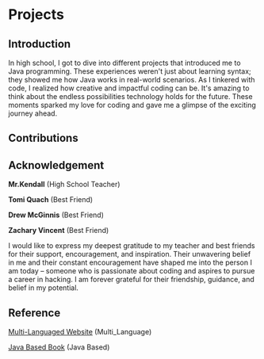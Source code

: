 # Projects
## Introduction
In high school, I got to dive into different projects that introduced me to Java programming. These experiences weren't just about learning syntax; they showed me how Java works in real-world scenarios. As I tinkered with code, I realized how creative and impactful coding can be. It's amazing to think about the endless possibilities technology holds for the future. These moments sparked my love for coding and gave me a glimpse of the exciting journey ahead.
## Contributions
## Acknowledgement
**Mr.Kendall** (High School Teacher)

**Tomi Quach** (Best Friend)

**Drew McGinnis** (Best Friend)

**Zachary Vincent** (Best Friend)

I would like to express my deepest gratitude to my teacher and best friends for their support, encouragement, and inspiration. Their unwavering belief in me and their constant encouragement have shaped me into the person I am today – someone who is passionate about coding and aspires to pursue a career in hacking. I am forever grateful for their friendship, guidance, and belief in my potential.

## Reference
[Multi-Languaged Website](https://www.w3schools.com/) (Multi_Language)

[Java Based Book](https://bbarrettchs.weebly.com/uploads/3/7/7/8/37782575/lvp_java_text.pdf) (Java Based)
